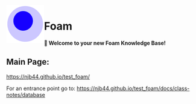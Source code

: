 <img src="attachments/foam-icon.png" width=100 align="left">

# Foam

**👋 Welcome to your new Foam Knowledge Base!**

## Main Page:
https://njb44.github.io/test_foam/

For an entrance point go to: https://njb44.github.io/test_foam/docs/class-notes/database
